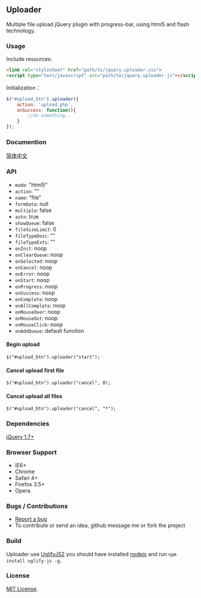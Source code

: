 ## Uploader
Multiple file upload jQuery plugin with progress-bar, using html5 and flash technology.


### Usage
Include resources:
``` html
<link rel="stylesheet" href="path/to/jquery.uploader.css">
<script type="text/javascript" src="path/to/jquery.uploader.js"></script>
```

Initialization：
``` js
$("#upload_btn").uploader({
    action: 'upload.php',
    onSuccess: function(){
        //do something..
    }
});
```

### Documention
[简体中文](http://niceue.com/uploader/)

### API

- `mode`: "html5"
- `action`: ""
- `name`: "file"
- `formData`: null
- `multiple`: false
- `auto`: true
- `showQueue`: false
- `fileSizeLimit`: 0
- `fileTypeDesc`: ""
- `fileTypeExts`: ""
- `onInit`: noop
- `onClearQueue`: noop
- `onSelected`: noop
- `onCancel`: noop
- `onError`: noop
- `onStart`: noop
- `onProgress`: noop
- `onSuccess`: noop
- `onComplete`: noop
- `onAllComplete`: noop
- `onMouseOver`: noop
- `onMouseOut`: noop
- `onMouseClick`: noop
- `onAddQueue`: default function


#### Begin upload 
`$("#upload_btn").uploader("start");`

#### Cancel upload first file 
`$("#upload_btn").uploader("cancel", 0);`

#### Cancel upload all files 
`$("#upload_btn").uploader("cancel", "*");`


### Dependencies
[jQuery 1.7+](http://jquery.com)

### Browser Support
  * IE6+
  * Chrome
  * Safari 4+
  * Firefox 3.5+
  * Opera


### Bugs / Contributions
- [Report a bug](https://github.com/niceue/uploader/issues)
- To contribute or send an idea, github message me or fork the project


### Build
Uploader use [UglifyJS2](https://github.com/mishoo/UglifyJS) 
you should have installed [nodejs](nodejs.org) and run `npm install uglify-js -g`.

  
### License
[MIT License](https://github.com/niceue/uploader/blob/master/LICENSE.txt).
